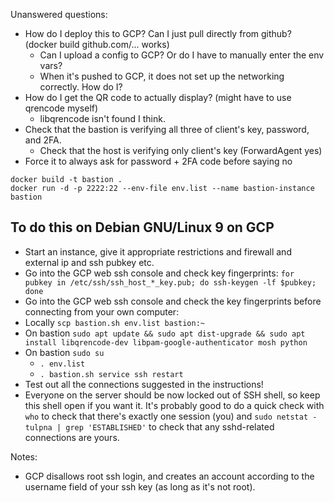 Unanswered questions:
- How do I deploy this to GCP? Can I just pull directly from github? (docker build github.com/... works)
  - Can I upload a config to GCP? Or do I have to manually enter the env vars?
  - When it's pushed to GCP, it does not set up the networking correctly. How do I?
- How do I get the QR code to actually display? (might have to use qrencode myself)
  - libqrencode isn't found I think.
- Check that the bastion is verifying all three of client's key, password, and 2FA.
  - Check that the host is verifying only client's key (ForwardAgent yes)
- Force it to always ask for password + 2FA code before saying no

```
docker build -t bastion .
docker run -d -p 2222:22 --env-file env.list --name bastion-instance bastion
```

## To do this on Debian GNU/Linux 9 on GCP
- Start an instance, give it appropriate restrictions and firewall and external ip and ssh pubkey etc.
- Go into the GCP web ssh console and check key fingerprints: `for pubkey in /etc/ssh/ssh_host_*_key.pub; do ssh-keygen -lf $pubkey; done`
- Go into the GCP web ssh console and check the key fingerprints before connecting from your own computer:
- Locally `scp bastion.sh env.list bastion:~`
- On bastion `sudo apt update && sudo apt dist-upgrade && sudo apt install libqrencode-dev libpam-google-authenticator mosh python`
- On bastion `sudo su`
  - `. env.list`
  - `. bastion.sh service ssh restart`
- Test out all the connections suggested in the instructions!
- Everyone on the server should be now locked out of SSH shell, so keep this shell open if you want it. It's probably good to do a quick check with `who` to check that there's exactly one session (you) and `sudo netstat -tulpna | grep 'ESTABLISHED'` to check that any sshd-related connections are yours.

Notes:
- GCP disallows root ssh login, and creates an account according to the username field of your ssh key (as long as it's not root).
